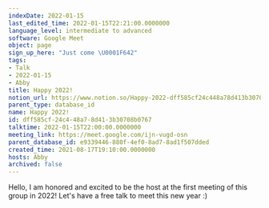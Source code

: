 ```yaml
---
indexDate: 2022-01-15
last_edited_time: 2022-01-15T22:21:00.0000000
language_level: intermediate to advanced
software: Google Meet
object: page
sign_up_here: "Just come \U0001F642"
tags:
- Talk
- 2022-01-15
- Abby
title: Happy 2022!
notion_url: https://www.notion.so/Happy-2022-dff585cf24c448a78d413b30708b0767
parent_type: database_id
name: Happy 2022!
id: dff585cf-24c4-48a7-8d41-3b30708b0767
talktime: 2022-01-15T22:00:00.0000000
meeting_link: https://meet.google.com/ijn-vugd-osn
parent_database_id: e9339446-880f-4ef0-8ad7-8ad1f507dded
created_time: 2021-08-17T19:10:00.0000000
hosts: Abby
archived: false
---
```


Hello, I am honored and excited to be the host at the first meeting of this group in 2022! Let's have a free talk to meet this new year :)





